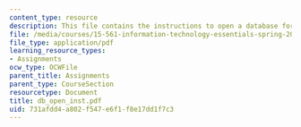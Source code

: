 ```yaml
---
content_type: resource
description: This file contains the instructions to open a database for assignment.
file: /media/courses/15-561-information-technology-essentials-spring-2005/731afdd4a802f547e6f1f8e17dd1f7c3_db_open_inst.pdf
file_type: application/pdf
learning_resource_types:
- Assignments
ocw_type: OCWFile
parent_title: Assignments
parent_type: CourseSection
resourcetype: Document
title: db_open_inst.pdf
uid: 731afdd4-a802-f547-e6f1-f8e17dd1f7c3
---
```

